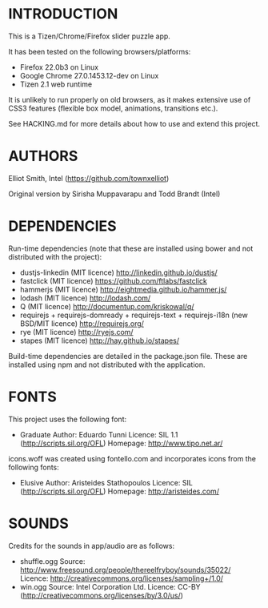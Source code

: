 # INTRODUCTION

This is a Tizen/Chrome/Firefox slider puzzle app.

It has been tested on the following browsers/platforms:

* Firefox 22.0b3 on Linux
* Google Chrome 27.0.1453.12-dev on Linux
* Tizen 2.1 web runtime

It is unlikely to run properly on old browsers, as it makes extensive
use of CSS3 features (flexible box model, animations, transitions etc.).

See HACKING.md for more details about how to use and extend this project.

# AUTHORS

Elliot Smith, Intel (https://github.com/townxelliot)

Original version by Sirisha Muppavarapu and Todd Brandt (Intel)

# DEPENDENCIES

Run-time dependencies (note that these are installed using bower and
not distributed with the project):

*   dustjs-linkedin (MIT licence)
    http://linkedin.github.io/dustjs/
*   fastclick (MIT licence)
    https://github.com/ftlabs/fastclick
*   hammerjs (MIT licence)
    http://eightmedia.github.io/hammer.js/
*   lodash (MIT licence)
    http://lodash.com/
*   Q (MIT licence)
    http://documentup.com/kriskowal/q/
*   requirejs + requirejs-domready + requirejs-text + requirejs-i18n
    (new BSD/MIT licence)
    http://requirejs.org/
*   rye (MIT licence)
    http://ryejs.com/
*   stapes (MIT licence)
    http://hay.github.io/stapes/

Build-time dependencies are detailed in the package.json file.
These are installed using npm and not distributed with the application.

# FONTS

This project uses the following font:

*   Graduate
    Author: Eduardo Tunni
    Licence: SIL 1.1 (http://scripts.sil.org/OFL)
    Homepage: http://www.tipo.net.ar/

icons.woff was created using fontello.com and incorporates icons from
the following fonts:

*   Elusive
    Author: Aristeides Stathopoulos
    Licence: SIL (http://scripts.sil.org/OFL)
    Homepage: http://aristeides.com/

# SOUNDS

Credits for the sounds in app/audio are as follows:

*   shuffle.ogg
    Source: http://www.freesound.org/people/thereelfryboy/sounds/35022/
    Licence: http://creativecommons.org/licenses/sampling+/1.0/
*   win.ogg
    Source: Intel Corporation Ltd.
    Licence: CC-BY (http://creativecommons.org/licenses/by/3.0/us/)
